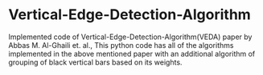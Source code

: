 # Vertical-Edge-Detection-Algorithm
Implemented code of Vertical-Edge-Detection-Algorithm(VEDA) paper by Abbas M. Al-Ghaili et. al.,
This python code has all of the algorithms implemented in the above mentioned paper with an additional algorithm of grouping of black vertical bars based on its weights.
